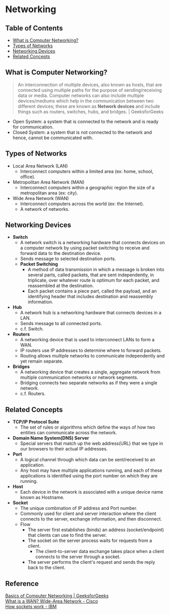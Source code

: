 # Networking

## Table of Contents
- [What is Computer Networking?](#what-is-computer-networking)
- [Types of Networks](#types-of-networks)
- [Networking Devices](#networking-devices)
- [Related Concepts](#related-concepts)

## What is Computer Networking?
> An interconnection of multiple devices, also known as hosts, that are connected using multiple paths for the purpose of sending/receiving data or media. Computer networks can also include multiple devices/mediums which help in the communication between two different devices; these are known as **Network devices** and include things such as routers, switches, hubs, and bridges. | GeeksforGeeks
- Open System: a system that is connected to the network and is ready for communication.
- Closed System: a system that is not connected to the network and hence, cannot be communicated with.

## Types of Networks
- Local Area Network (LAN)
  - Interconnect computers within a limited area (ex: home, school, office).
- Metropolitan Area Network (MAN)
  - Interconnect computers within a geographic region the size of a metropolitan area (ex: city).
- Wide Area Network (WAN)
  - Interconnect computers across the world (ex: the Internet).
  - A network of networks.

## Networking Devices
- **Switch**
  - A network switch is a networking hardware that connects devices on a computer network by using packet switching to receive and forward data to the destination device.
  - Sends message to selected destination ports.
  - **Packet Switching**
    - A method of data transmission in which a message is broken into several parts, called packets, that are sent independently, in triplicate, over whatever route is optimum for each packet, and reassembled at the destination.
    - Each packet contains a piece part, called the payload, and an identifying header that includes destination and reassembly information.
- **Hub**
  - A network hub is a networking hardware that connects devices in a LAN.
  - Sends message to all connected ports.
  - c.f. Switch.
- **Routers**
  - A networking device that is used to interconnect LANs to form a WAN.
  - IP routers use IP addresses to determine where to forward packets.
  - Routing allows multiple networks to communicate independently and yet remain separate.
- **Bridges**
  - A networking device that creates a single, aggregate network from multiple communication networks or network segments.
  - Bridging connects two separate networks as if they were a single network.
  - c.f. Routers.

## Related Concepts
- **TCP/IP Protocol Suite**
  - The set of rules or algorithms which define the ways of how two entities can communicate across the network.
- **Domain Name System(DNS) Server**
  - Special servers that match up the web address(URL) that we type in our browsers to their actual IP addresses.
- **Port**
  - A logical channel through which data can be sent/received to an application.
  - Any host may have multiple applications running, and each of these applications is identified using the port number on which they are running.
- **Host**
  - Each device in the network is associated with a unique device name known as Hostname.
- **Socket**
  - The unique combination of IP address and Port number.
  - Commonly used for client and server interaction where the client connects to the server, exchange information, and then disconnect.
  - Flow
    - The server first establishes (binds) an address (socket/endpoint) that clients can use to find the server.
    - The socket on the server process waits for requests from a client.
      - The client-to-server data exchange takes place when a client connects to the server through a socket.
    - The server performs the client's request and sends the reply back to the client.

## Reference
[Basics of Computer Networking | GeeksforGeeks](https://www.geeksforgeeks.org/basics-computer-networking/)  
[What is a WAN? Wide-Area Network - Cisco](https://www.cisco.com/c/en/us/products/switches/what-is-a-wan-wide-area-network.html#~types)  
[How sockets work - IBM](https://www.ibm.com/docs/en/i/7.3?topic=programming-how-sockets-work)  
